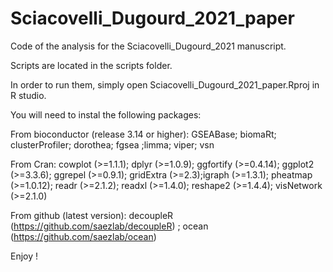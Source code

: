 # Sciacovelli_Dugourd_2021_paper

Code of the analysis for the Sciacovelli_Dugourd_2021 manuscript.

Scripts are located in the scripts folder. 

In order to run them, simply open Sciacovelli_Dugourd_2021_paper.Rproj in R studio.

You will need to instal the following packages:

From bioconductor (release 3.14 or higher):
GSEABase; biomaRt; clusterProfiler; dorothea; fgsea ;limma; viper; vsn

From Cran:
cowplot (>=1.1.1); dplyr (>=1.0.9); ggfortify (>=0.4.14); ggplot2 (>=3.3.6); ggrepel (>=0.9.1); gridExtra (>=2.3);igraph (>=1.3.1); pheatmap (>=1.0.12); readr (>=2.1.2); readxl (>=1.4.0); reshape2 (>=1.4.4); visNetwork (>=2.1.0)

From github (latest version):
decoupleR (https://github.com/saezlab/decoupleR) ; ocean (https://github.com/saezlab/ocean)

Enjoy !













